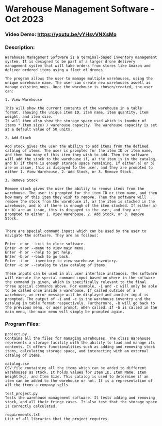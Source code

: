    # Warehouse Management Software - Oct 2023
   ### Video Demo: <https://youtu.be/yYHsvVNXsMo>
   ### Description:
    Warehouse Management Software is a terminal-based inventory management system. It is designed to be part of a larger drone delivery management system that will take orders from stores like Amazon and deliver ordered items using a fleet of drones.

    The program allows the user to manage multiple warehouses, using the unique warehouse name. The user can create new warehouses aswell as manage existing ones. Once the warehouse is chosen/created, the user can:

    1. View Warehouse

    This will show the current contents of the warehouse in a table format, showing the unique item ID, item name, item quantity, item weight, and item size.
    It will then also show the storage space used which is (number of items * item size) / warehouse capacity. The warehouse capacity is set at a default value of 50 units.

    2. Add Stock

    Add stock gives the user the ability to add items from the defined catalog of items. The user is prompted for the item ID or item name, and then how many of this item they wish to add. Then the software will add the stock to the warehouse if, a) the item is in the catalog, and b) if there is enough storage space remaining. If either a) or b) are an issue, this is dispayed to the user, and they are prompted to either 1. View Warehouse, 2. Add Stock, or 3. Remove Stock.

    3. Remove Stock

    Remove stock gives the user the ability to remove items from the warehouse. The user is prompted for the item ID or item name, and then how many of this item they wish to remove. Then the software will remove the stock from the warehouse if, a) the item is stocked in the warehouse, and b) if there is enough of the item stocked. If either a) or b) are an issue, this is dispayed to the user, and they are prompted to either 1. View Warehouse, 2. Add Stock, or 3. Remove Stock.


    There are special command inputs which can be used by the user to navigate the software. They are as follows:

    Enter -e or --exit to close software.
    Enter -m or --menu to view main menu.
    Enter -h or --help to get help.
    Enter -b or --back to go back.
    Enter -i or --inventory to view warehouse inventory.
    Enter -c or --catalog to view catalog of items.

    These inputs can be used in all user interface instances. The software will execute the special command input based on where in the software the command is given, which is specifically relevant to the final three special commands above. For example, -i and -c will only be able to be called once inside a warehouse. If called outside of a warehouse, an error message will be displayed and another input is prompted. The output of -i and -c is the warehouse inventry and the catalog in table format respectively. Furthermore, -b will go back to the previous menu, or user prompt, when called. If -b is called in the main menu, the main menu will simply be prompted again.


   ### Program Files:
    project.py
    Contains all the files for managing warehouses. The class Warehouse represents a storage facility with the ability to load and manage its contents. It offers functionalities such as adding and removing stock items, calculating storage space, and interacting with an external catalog of items.

    catalog.csv
    CSV file containing all the items which can be added to different warehouses as stock. It holds values for Item ID, Item Name, Item Weight(kg), and Item Size. This catalog is used to determine if an item can be added to the warehouse or not. It is a representation of all the items a company sells.

    test_project.py
    Tests the warehouse management software. It tests adding and removing stock, and all their fringe cases. It also test that the storage space is correctly calculated.

    requirements.txt
    List of all libraries that the project requires.

